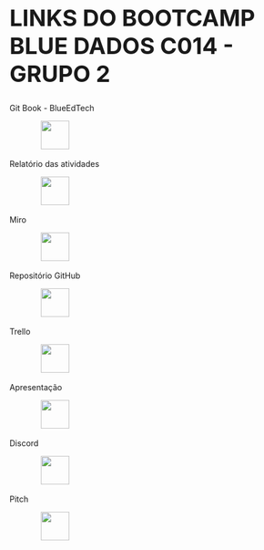 <h1 style="font-size:40px">LINKS DO BOOTCAMP BLUE DADOS C014 - GRUPO 2</h1>
    <p>Git Book - BlueEdTech</p>
    <p>&nbsp;&nbsp;&nbsp;&nbsp;&nbsp;&nbsp;&nbsp;&nbsp;&nbsp;&nbsp;&nbsp;&nbsp;&nbsp;&nbsp;<a href = 'https://blueedtech.gitbook.io/modulo-6-dados-bootcamp/' target="_blank" style = 'color:blue;font-size: 20px;'><img src = "https://i.imgur.com/84Mv7c2.png" target = "_blank" height = "50" weight = "30"></a></p>
    <p>Relatório das atividades</p>
    <p>&nbsp;&nbsp;&nbsp;&nbsp;&nbsp;&nbsp;&nbsp;&nbsp;&nbsp;&nbsp;&nbsp;&nbsp;&nbsp;&nbsp;<a href = 'https://www.canva.com/design/DAFMDCUcmpI/sKbNA5FPILA2NlWBAOuqsQ/edit?utm_content=DAFMDCUcmpI&utm_campaign=designshare&utm_medium=link2&utm_source=sharebutton' target="_blank" style = 'color:blue;font-size: 20px;'><img src = "https://blog.b2bstack.com.br/wp-content/uploads/2022/04/image18.jpg" target = "_blank" height = "50" weight = "30"></a></p>
    <p>Miro</p>
    <p>&nbsp;&nbsp;&nbsp;&nbsp;&nbsp;&nbsp;&nbsp;&nbsp;&nbsp;&nbsp;&nbsp;&nbsp;&nbsp;&nbsp;<a href = 'https://miro.com/app/board/uXjVPZ-J5aI=/?share_link_id=103779519215' target="_blank" style = 'color:blue;font-size: 20px;'><img src = "https://seeklogo.com/images/M/miro-logo-EB32CB863D-seeklogo.com.png" target = "_blank" height = "50" weight = "30"></a></p>
    <p>Repositório GitHub</p>
    <p>&nbsp;&nbsp;&nbsp;&nbsp;&nbsp;&nbsp;&nbsp;&nbsp;&nbsp;&nbsp;&nbsp;&nbsp;&nbsp;&nbsp;<a href = 'https://github.com/AugustoCRX/bootcamp_blue' target="_blank" style = 'color:blue;font-size: 20px;'><img src = "https://logodownload.org/wp-content/uploads/2019/08/github-logo.png" target = "_blank" height = "50" weight = "30"></a></p>
    <p>Trello</p>    
    <p>&nbsp;&nbsp;&nbsp;&nbsp;&nbsp;&nbsp;&nbsp;&nbsp;&nbsp;&nbsp;&nbsp;&nbsp;&nbsp;&nbsp;<a href = 'https://trello.com/b/PIdIMdRK/kanban-bootcamp-sprint-1' target="_blank" style = 'color:blue;font-size: 20px;'><img src = "https://www.vectorlogo.zone/logos/trello/trello-ar21.png" target = "_blank" height = "50" weight = "30"></a></p>
    <p>Apresentação</p>    
    <p>&nbsp;&nbsp;&nbsp;&nbsp;&nbsp;&nbsp;&nbsp;&nbsp;&nbsp;&nbsp;&nbsp;&nbsp;&nbsp;&nbsp;<a href = 'https://www.canva.com/design/DAFMtJJ9bd4/VnSrb946rJ-72Zqz_OAbhQ/view?utm_content=DAFMtJJ9bd4&utm_campaign=designshare&utm_medium=link2&utm_source=sharebutton' target="_blank" style = 'color:blue;font-size: 20px;'><img src = "https://blog.b2bstack.com.br/wp-content/uploads/2022/04/image18.jpg" target = "_blank" height = "50" weight = "30"></a></p>
    <p>Discord</p>
    <p>&nbsp;&nbsp;&nbsp;&nbsp;&nbsp;&nbsp;&nbsp;&nbsp;&nbsp;&nbsp;&nbsp;&nbsp;&nbsp;&nbsp;<a href = 'https://www.canva.com/design/DAFMtJJ9bd4/VnSrb946rJ-72Zqz_OAbhQ/edit?utm_content=DAFMtJJ9bd4&utm_campaign=designshare&utm_medium=link2&utm_source=sharebutton' target="_blank" style = 'color:blue;font-size: 20px;'><img src = "https://tm.ibxk.com.br/2021/05/14/14141728081248.jpg?ims=704x264" target = "_blank" height = "50" weight = "30"></a></p>
    <p>Pitch</p>
    <p>&nbsp;&nbsp;&nbsp;&nbsp;&nbsp;&nbsp;&nbsp;&nbsp;&nbsp;&nbsp;&nbsp;&nbsp;&nbsp;&nbsp;<a href = 'https://www.canva.com/design/DAFO82_t0i4/wEvkrKOz58W9a_TuFotOkA/view?utm_content=DAFO82_t0i4&utm_campaign=designshare&utm_medium=link2&utm_source=sharebutton' target="_blank" style = 'color:blue;font-size: 20px;'><img src = "https://blog.b2bstack.com.br/wp-content/uploads/2022/04/image18.jpg" target = "_blank" height = "50" weight = "30"></a></p>
